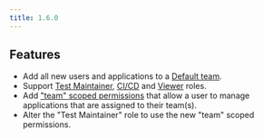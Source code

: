 ```yaml
---
title: 1.6.0
---
```


## Features

- Add all new users and applications to a [Default team](/docs/user-interface/settings/teams#the-default-team).
- Support [Test Maintainer](/docs/permissions/predefined-roles#test-maintainer), [CI/CD](/docs/permissions/predefined-roles#cicd) and [Viewer](/docs/permissions/predefined-roles#viewer) roles.
- Add ["team" scoped permissions](/docs/permissions/#contract_datamanageteam) that allow a user to manage applications that are assigned to their team(s).
- Alter the "Test Maintainer" role to use the new "team" scoped permissions.
